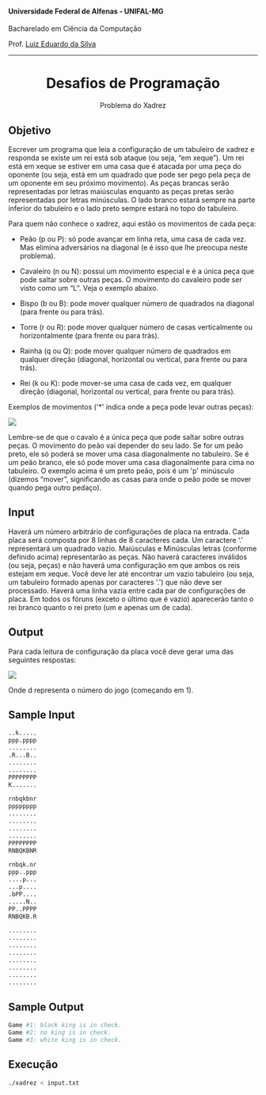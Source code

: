 #### Universidade Federal de Alfenas - UNIFAL-MG
Bacharelado em Ciência da Computação

Prof. [Luiz Eduardo da Silva](https://github.com/luizedsilva)

<hr>
<div align="center">
<h1>Desafios de Programação</h1>
    <p>Problema do Xadrez</p>
</div>

## Objetivo
Escrever um programa que leia a configuração de um tabuleiro de xadrez e responda se existe um rei está
sob ataque (ou seja, “em xeque”). Um rei está em xeque se estiver em uma casa que é atacada por uma peça do oponente
(ou seja, está em um quadrado que pode ser pego pela peça de um oponente em seu próximo movimento).
As peças brancas serão representadas por letras maiúsculas enquanto as peças pretas serão representadas por
letras minúsculas. O lado branco estará sempre na parte inferior do tabuleiro e o lado preto sempre estará
no topo do tabuleiro.

Para quem não conhece o xadrez, aqui estão os movimentos de cada peça:

- Peão (p ou P): só pode avançar em linha reta, uma casa de cada vez. Mas elimina adversários na diagonal (e é isso que lhe preocupa neste problema).

- Cavaleiro (n ou N): possui um movimento especial e é a única peça que pode saltar sobre outras peças. O movimento do cavaleiro pode ser visto como um “L”. Veja o exemplo abaixo.

- Bispo (b ou B): pode mover qualquer número de quadrados na diagonal (para frente ou para trás).

- Torre (r ou R): pode mover qualquer número de casas verticalmente ou horizontalmente (para frente ou para trás).

- Rainha (q ou Q): pode mover qualquer número de quadrados em qualquer direção (diagonal, horizontal ou vertical, para frente ou para trás).

- Rei (k ou K): pode mover-se uma casa de cada vez, em qualquer direção (diagonal, horizontal ou vertical, para frente ou para trás).

Exemplos de movimentos ('*' indica onde a peça pode levar outras peças):

 <img src="https://github.com/RenannLage/Desafios-De-Programacao/assets/89847080/6064cb44-7671-43fc-97b0-9293a5231fed">

Lembre-se de que o cavalo é a única peça que pode saltar sobre outras peças. O movimento do peão
vai depender do seu lado. Se for um peão preto, ele só poderá se mover uma casa diagonalmente no tabuleiro. Se
é um peão branco, ele só pode mover uma casa diagonalmente para cima no tabuleiro. O exemplo acima é um preto
peão, pois é um 'p' minúsculo (dizemos “mover”, significando as casas para onde o peão pode se mover quando
pega outro pedaço).

## Input

Haverá um número arbitrário de configurações de placa na entrada. Cada placa será composta por
8 linhas de 8 caracteres cada. Um caractere ‘.’ representará um quadrado vazio. Maiúsculas e Minúsculas
letras (conforme definido acima) representarão as peças. Não haverá caracteres inválidos (ou seja, peças) e
não haverá uma configuração em que ambos os reis estejam em xeque. Você deve ler até encontrar um vazio
tabuleiro (ou seja, um tabuleiro formado apenas por caracteres '.') que não deve ser processado. Haverá
uma linha vazia entre cada par de configurações de placa. Em todos os fóruns (exceto o último que é
vazio) aparecerão tanto o rei branco quanto o rei preto (um e apenas um de cada).

## Output

Para cada leitura de configuração da placa você deve gerar uma das seguintes respostas:

 <img src="https://github.com/RenannLage/Desafios-De-Programacao/assets/89847080/ee29b83b-603a-4fc6-bc74-cced24749fb1">

Onde d representa o número do jogo (começando em 1).

## Sample Input

```bash
..k.....
ppp.pppp
........
.R...B..
........
........
PPPPPPPP
K.......

rnbqkbnr
pppppppp
........
........
........
........
PPPPPPPP
RNBQKBNR

rnbqk.nr
ppp..ppp
....p...
...p....
.bPP....
.....N..
PP..PPPP
RNBQKB.R

........
........
........
........
........
........
........
........
```
## Sample Output

```bash
Game #1: black king is in check.
Game #2: no king is in check.
Game #3: white king is in check.
```

## Execução

```bash
./xadrez < input.txt
```



